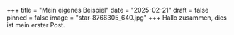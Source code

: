 +++
title = "Mein eigenes Beispiel"
date = "2025-02-21"
draft = false
pinned = false
image = "star-8766305_640.jpg"
+++
Hallo zusammen, dies ist mein erster Post.